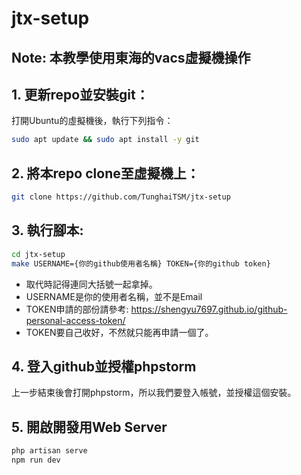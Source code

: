 # jtx-setup

## Note: 本教學使用東海的vacs虛擬機操作

## 1. 更新repo並安裝git：
打開Ubuntu的虛擬機後，執行下列指令：
```bash
sudo apt update && sudo apt install -y git
```

## 2. 將本repo clone至虛擬機上：
```bash
git clone https://github.com/TunghaiTSM/jtx-setup
```

## 3. 執行腳本:
```bash
cd jtx-setup
make USERNAME={你的github使用者名稱} TOKEN={你的github token}
```
- 取代時記得連同大括號一起拿掉。
- USERNAME是你的使用者名稱，並不是Email
- TOKEN申請的部份請參考: https://shengyu7697.github.io/github-personal-access-token/
- TOKEN要自己收好，不然就只能再申請一個了。

## 4. 登入github並授權phpstorm
上一步結束後會打開phpstorm，所以我們要登入帳號，並授權這個安裝。

## 5. 開啟開發用Web Server
```bash
php artisan serve
npm run dev
```
